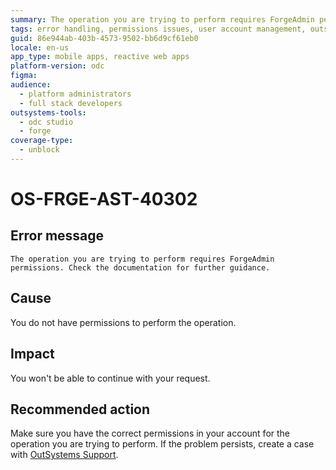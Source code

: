 ```yaml
---
summary: The operation you are trying to perform requires ForgeAdmin permissions. Check the documentation for further guidance.
tags: error handling, permissions issues, user account management, outsystems support, security
guid: 86e944ab-403b-4573-9502-bb6d9cf61eb0
locale: en-us
app_type: mobile apps, reactive web apps
platform-version: odc
figma:
audience:
  - platform administrators
  - full stack developers
outsystems-tools:
  - odc studio
  - forge
coverage-type:
  - unblock
---
```


# OS-FRGE-AST-40302

## Error message

`The operation you are trying to perform requires ForgeAdmin permissions. Check the documentation for further guidance.`

## Cause

You do not have permissions to perform the operation.

## Impact

You won't be able to continue with your request.

## Recommended action

Make sure you have the correct permissions in your account for the operation you are trying to perform.
If the problem persists, create a case with [OutSystems Support](https://www.outsystems.com/support/portal/open-support-case?ErrorCode=OS-FRGE-AST-40302).
